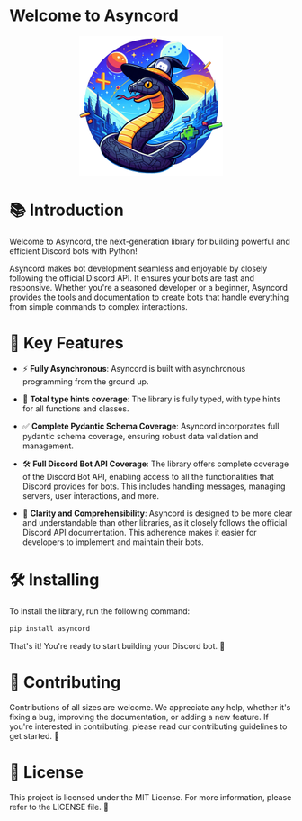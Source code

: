 # Welcome to Asyncord

<p align="center">
  <img src="assets/logo_thumbnail.png" alt="Asyncord Logo">
</p>

# 📚 Introduction

Welcome to Asyncord, the next-generation library for building powerful and efficient Discord bots with Python!

Asyncord makes bot development seamless and enjoyable by closely following the official Discord API. It ensures your bots are fast and responsive. Whether you're a seasoned developer or a beginner, Asyncord provides the tools and documentation to create bots that handle everything from simple commands to complex interactions.

# 🌟 Key Features

- ⚡ **Fully Asynchronous**: Asyncord is built with asynchronous programming from the ground up.

- 📝 **Total type hints coverage**: The library is fully typed, with type hints for all functions and classes.

- ✅ **Complete Pydantic Schema Coverage**: Asyncord incorporates full pydantic schema coverage, ensuring robust data validation and management.

- 🛠️ **Full Discord Bot API Coverage**: The library offers complete coverage of the Discord Bot API, enabling access to all the functionalities that Discord provides for bots. This includes handling messages, managing servers, user interactions, and more.

- 📖 **Clarity and Comprehensibility**: Asyncord is designed to be more clear and understandable than other libraries, as it closely follows the official Discord API documentation. This adherence makes it easier for developers to implement and maintain their bots.

# 🛠️ Installing

To install the library, run the following command:

```bash
pip install asyncord
```

That's it! You're ready to start building your Discord bot. 🤖

# 🤝 Contributing
Contributions of all sizes are welcome. We appreciate any help, whether it's fixing a bug, improving the documentation, or adding a new feature. If you're interested in contributing, please read our contributing guidelines to get started. 🚀

# 📜 License
This project is licensed under the MIT License. For more information, please refer to the LICENSE file. 📄
